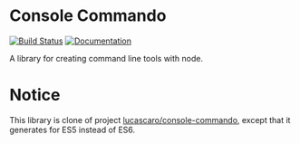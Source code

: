 # Console Commando
[![Build Status](https://travis-ci.org/lucascaro/console-commando.svg?branch=master)](https://travis-ci.org/lucascaro/console-commando)
[![Documentation](https://doc.esdoc.org/github.com/lucascaro/console-commando/badge.svg)](https://doc.esdoc.org/github.com/lucascaro/console-commando/)

A library for creating command line tools with node.

# Notice
This library is clone of project [lucascaro/console-commando](https://github.com/lucascaro/console-commando), except that it generates for ES5 instead of ES6.
